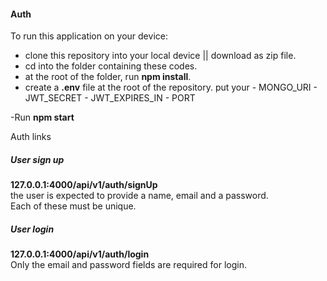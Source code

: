 
#### Auth

To run this application on your device:
- clone this repository into your local device || download as zip file.
- cd into the folder containing these codes.
- at the root of the folder, run **npm install**.
- create a **.env** file at the root of the repository.
        put your - MONGO_URI
                 - JWT_SECRET
                 - JWT_EXPIRES_IN
                 - PORT

-Run **npm start**

Auth links  
##### User sign up  
**127.0.0.1:4000/api/v1/auth/signUp**  
the user is expected to provide a name, email and a password.  
Each of these must be unique.

##### User login  
**127.0.0.1:4000/api/v1/auth/login**    
Only the email and password fields are required for login. 

